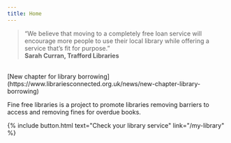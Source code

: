 ```yaml
---
title: Home
---
```


> &ldquo;We believe that moving to a completely free loan service will encourage more people to use their local library while offering a service that’s fit for purpose.&rdquo;<br/>**Sarah Curran, Trafford Libraries**
<br/>
[New chapter for library borrowing](https://www.librariesconnected.org.uk/news/new-chapter-library-borrowing)

Fine free libraries is a project to promote libraries removing barriers to access and removing fines for overdue books.

{% include button.html text="Check your library service" link="/my-library" %}
